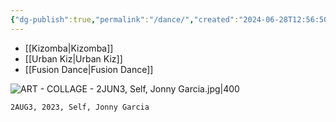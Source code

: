```yaml
---
{"dg-publish":true,"permalink":"/dance/","created":"2024-06-28T12:56:50.000-04:00","updated":"2025-08-22T00:50:57.911-04:00"}
---
```



- [[Kizomba\|Kizomba]]
- [[Urban Kiz\|Urban Kiz]]
- [[Fusion Dance\|Fusion Dance]]

![ART - COLLAGE - 2JUN3, Self, Jonny Garcia.jpg|400](/img/user/MEDIA/ART%20-%20COLLAGE%20-%202JUN3,%20Self,%20Jonny%20Garcia.jpg)

```
2AUG3, 2023, Self, Jonny Garcia
```

